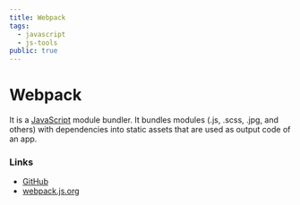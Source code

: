```yaml
---
title: Webpack
tags:
  - javascript
  - js-tools
public: true
---
```


# Webpack

It is a [JavaScript](JavaScript.md) module bundler. It bundles modules (.js, .scss, .jpg, and others) with dependencies into static assets that are used as output code of an app.

### Links

* [GitHub](https://github.com/webpack/webpack)
* [webpack.js.org](https://webpack.js.org)
